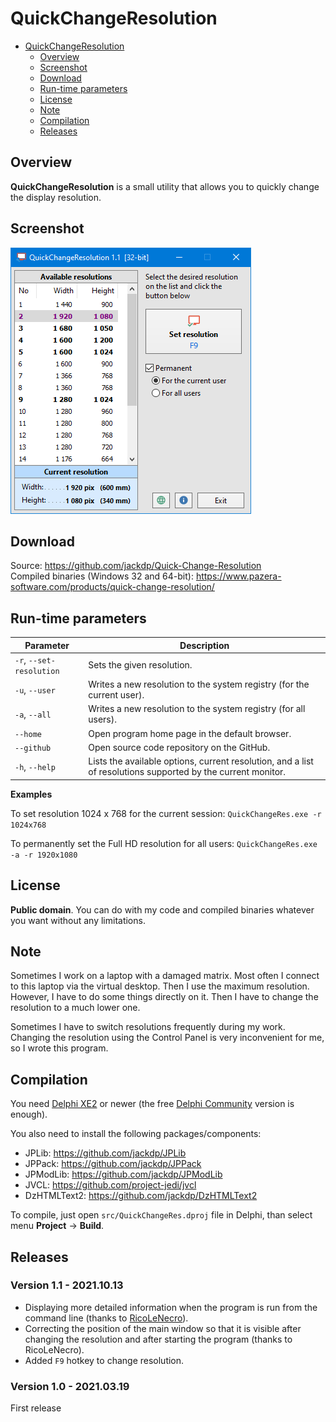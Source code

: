 # QuickChangeResolution

* [QuickChangeResolution](#quickchangeresolution)
  * [Overview](#overview)
  * [Screenshot](#screenshot)
  * [Download](#download)
  * [Run-time parameters](#run-time-parameters)
  * [License](#license)
  * [Note](#note)
  * [Compilation](#compilation)
  * [Releases](#releases)

## Overview

**QuickChangeResolution** is a small utility that allows you to quickly change the display resolution.

## Screenshot

![Main window](./doc_img/qcres.png)

## Download

Source: <https://github.com/jackdp/Quick-Change-Resolution>  
Compiled binaries (Windows 32 and 64-bit): <https://www.pazera-software.com/products/quick-change-resolution/>

## Run-time parameters

|        Parameter         |                                                 Description                                                  |
| ------------------------ | ------------------------------------------------------------------------------------------------------------ |
| `-r`, `--set-resolution` | Sets the given resolution.                                                                                   |
| `-u`, `--user`           | Writes a new resolution to the system registry (for the current user).                                       |
| `-a`, `--all`            | Writes a new resolution to the system registry (for all users).                                              |
| `--home`                 | Open program home page in the default browser.                                                               |
| `--github`               | Open source code repository on the GitHub.                                                                   |
| `-h`, `--help`           | Lists the available options, current resolution, and a list of resolutions supported by the current monitor. |

**Examples**

To set resolution 1024 x 768 for the current session: `QuickChangeRes.exe -r 1024x768`

To permanently set the Full HD resolution for all users: `QuickChangeRes.exe -a -r 1920x1080`

## License

**Public domain**. You can do with my code and compiled binaries whatever you want without any limitations.

## Note

Sometimes I work on a laptop with a damaged matrix. Most often I connect to this laptop via the virtual desktop. Then I use the maximum resolution.
However, I have to do some things directly on it. Then I have to change the resolution to a much lower one.

Sometimes I have to switch resolutions frequently during my work. Changing the resolution using the Control Panel is very inconvenient for me, so I wrote this program.

## Compilation

You need [Delphi XE2](https://www.embarcadero.com/products/delphi) or newer (the free [Delphi Community](https://www.embarcadero.com/products/delphi/starter/free-download) version is enough).

You also need to install the following packages/components:

* JPLib: <https://github.com/jackdp/JPLib>
* JPPack: <https://github.com/jackdp/JPPack>
* JPModLib: <https://github.com/jackdp/JPModLib>
* JVCL: <https://github.com/project-jedi/jvcl>
* DzHTMLText2: <https://github.com/jackdp/DzHTMLText2>

To compile, just open `src/QuickChangeRes.dproj` file in Delphi, than select menu **Project** -> **Build**.

## Releases

### Version 1.1 - 2021.10.13

* Displaying more detailed information when the program is run from the command line (thanks to [RicoLeNecro](https://github.com/RicoLeNecro)).
* Correcting the position of the main window so that it is visible after changing the resolution and after starting the program (thanks to RicoLeNecro).
* Added `F9` hotkey to change resolution.

### Version 1.0 - 2021.03.19

First release
